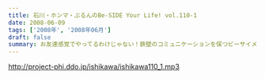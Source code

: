 ```yaml
---
title: 石川・ホンマ・ぶるんのBe-SIDE Your Life! vol.110-1
date: 2008-06-09
tags: ['2008年', '2008年06月']
draft: false
summary: お友達感覚でやってるわけじゃない！鉄壁のコミュニケーションを保つビーサイメンバー・・・でも良いよね。男の子だから。興奮するのよ。その手のグッズには。今回は「お知らせ」らしい「お知らせ」もあるよ！NAMAE
---
```


http://project-phi.ddo.jp/ishikawa/ishikawa110_1.mp3
